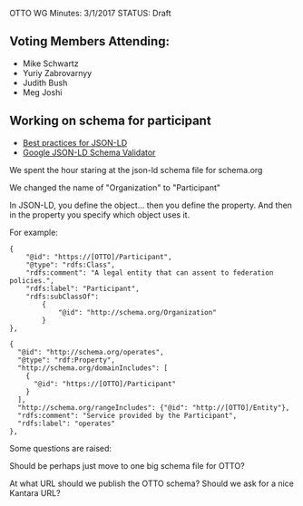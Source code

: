 OTTO WG Minutes: 3/1/2017
STATUS: Draft

## Voting Members Attending:
 - Mike Schwartz
 - Yuriy Zabrovarnyy
 - Judith Bush
 - Meg Joshi
 
## Working on schema for participant

* [Best practices for JSON-LD](http://json-ld.org/spec/latest/json-ld-api-best-practices/)
* [Google JSON-LD Schema Validator](https://developers.google.com/schemas/testing#schema_validator)
  
We spent the hour staring at the json-ld schema file for schema.org

We changed the name of "Organization" to "Participant"

In JSON-LD, you define the object... then you define the property.
And then in the property you specify which object uses it.

For example:

```
{
    "@id": "https://[OTTO]/Participant",
    "@type": "rdfs:Class",
    "rdfs:comment": "A legal entity that can assent to federation policies.",
    "rdfs:label": "Participant",
    "rdfs:subClassOf":
        {
            "@id": "http://schema.org/Organization"
        }
},

{
  "@id": "http://schema.org/operates",
  "@type": "rdf:Property",
  "http://schema.org/domainIncludes": [
    {
      "@id": "https://[OTTO]/Participant"
    }
  ],
  "http://schema.org/rangeIncludes": {"@id": "http://[OTTO]/Entity"},
  "rdfs:comment": "Service provided by the Participant",
  "rdfs:label": "operates"
},
```

Some questions are raised:

Should be perhaps just move to one big schema file for OTTO? 

At what URL should we publish the OTTO schema? Should we ask for a nice 
Kantara URL?


